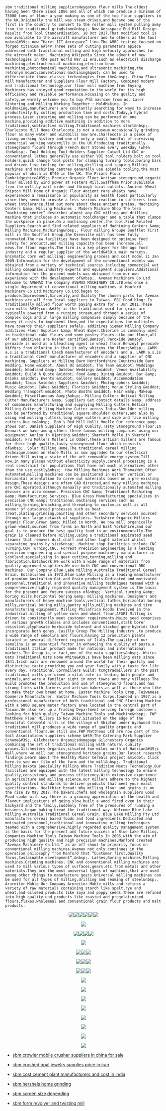 
```
sbm traditional milling suppliersHeygates flour mills The oldest having been there since 1086 and all of which can produce a minimum of 75000 tons of flour a year making us one of the top flour suppliers in the UK.Originally the mill was steam driven,and became one of the first in the country to convert to the roller mill system pulling away from the traditional grindstone&nbsp;. New Aerospace End Mill Design Results from Tool Standardization. 18 Oct 2017.That modified tool is now available to the aircraft manufacturer and to others as the tool maker&#39;s new “Harvi III Aerospace” line.The AMRC testing focused on forged titanium 6Al4V.Three sets of cutting parameters apiece addressed both traditional milling and high velocity approaches for the aircraft maker. Machining Wikipedia Since the advent of new technologies in the post World War II era,such as electrical discharge machining,electrochemical machining,electron beam machining,photochemical machining,and ultrasonic machining,the retronym &quot;conventional machining&quot; can be used to differentiate those classic technologies from the&nbsp;. China Flour Mill Manufacturer and Suppliers Flour Mill Factory. Combined modern and traditional technology,our flour mill machine from Enying Machinery has enjoyed good reputation in the world for its high efficiency and reliable performance.Focusing on the quality and safety,we warmly welcome you to buy 产品 machine from us. Laser Sintering and Milling Working Together : MoldMaking. In moldmaking,manufacturers are constantly searching for ways to increase productivity by cutting production time and costs.Today,a hybrid process.Laser sintering and milling can be performed on one machine,providing additive machining in addition to more traditional,subtractive milling.Traditional machines start&nbsp;. Charlecote Mill Home Charlecote is not a museum occasionally grinding flour as many water and windmills now are.Charlecote is a piece of living working history and one of only a small handful of surviving commercial working watermills in the UK.Producing traditionally stoneground flours through French Burr Stones every weekday (when the&nbsp;. Tool Holding Tool Holders Supplier Cutwel Ltd CNC or conventional lathes generally use either VDI tool holders,bolt on tool holders,quick change tool posts for clamping turning tools,boring bars and driven live tooling for milling,drilling and tapping.Milling machines and machining centres generally use spindle tooling,the most popular of which is BT40 in the UK. The Priors Flour Cambridgeshire&#39;s Premier Organic Flour Artisan stoneground organic flour milled by wind power at Fosters Mill,Swaffham Prior,available from the mill,by mail order and through local outlets. Ancient Wheat Shipton Mill Home of Organic Flour Ancient rare wheats have experienced a renaissance in popularity as health foods particularly since they seem to provoke a less serious reaction in sufferers from wheat intolerance,find out more about these ancient grains. Machining Centers &amp; Milling Machines : Modern Machine Shop The term “machining center” describes almost any CNC milling and drilling machine that includes an automatic toolchanger and a table that clamps the workpiece in place.On a machining center,the tool.Find Related Suppliers.Search and find related suppliers of Machining Centers &amp; Milling Machines.Machining&nbsp;. Flour milling Groupe Soufflet First mill in the Soufflet Group,the Dienville mill has been fully renovated.The new facilities have been designed to optimise food safety for products,and milling capacity has been increase.all news.for flour exports.The firm is a key player for the ago food industry and a regular supplier of the world&#39;s main markets. Enzymatic corn wet milling: engineering process and cost model 21 Jan 2009.Information for the development of the conventional models was obtained from a variety of technical sources including commercial wet milling companies,industry experts and equipment suppliers.Additional information for the present models was obtained from our own experience with the development of&nbsp;. Avemax Machinery Co.Ltd. Welcome to AVEMAX The Company AVEMAX MACHINERY CO.LTD.was once a single department of conventional milling machines at Manford Machinery Co.Ltd.Machinery Co.Ltd.began to produce.Improvement,Sincerity,and Quality The chosen parts for Avemax machines are all from local suppliers in Taiwan. BBC Food blog: Is traditionally milled flour worth paying extra for 7 Jun 2011.These corn mills &#39;corn&#39; is the traditional word for grain are typically powered from a running stream,and through a series of complex cogs and.in large milling companies simply because of the money it costs to implement them,and the expectations the multiples have towards their suppliers safely. additives Siemer Milling Company additives Flour Supplier &amp; Wheat Buyer.Chlorine is commonly used in traditional cake flours and some pastry flours.Like our flour,all of our additives are Kosher certified.Benzoyl Peroxide Benzoyl peroxide is used as a bleaching agent in wheat flour.Benzoyl peroxide differs from chlorine in that it only whitens the flour;&nbsp;. LARM a.s.is a traditional Czech manufacturer of encoders and a. LARM a.s.is a traditional Czech manufacturer of encoders and a supplier of CNC machining. Suppliers at Milling Barn Hertfordshire Countryside Barn Wedding. Home &middot; About Us &middot; The Team &middot; Weddings &middot; Woodland &amp; Outdoor Weddings &middot; Venue Availability &middot; Build A Quote &middot; Food &amp; Dining &middot; Bar &amp; Drinks &middot; Events &middot; Gallery &middot; Accommodation &middot; Taxis &middot; Suppliers &middot; Photographers &middot; Music &middot; Cakes &middot; Florists &middot; Venue Styling &middot; Wedding Transport &middot; Photo Booths &middot; Hair &amp; Makeup &middot; Miscellaneous &amp;&nbsp;. Milling Cutters Helical Milling Cutter Manufacturers &amp; Suppliers Get contact details &amp; address of companies manufacturing and supplying Milling Cutters,Helical Milling Cutter,Milling Machine Cutter across India.Shoulder milling can be performed by traditional square shoulder cutters,and also by using end milling cutters,long edge cutters and side and face milling cutters.Due to&nbsp;. Bob´s Red Mill Holli Moelle Our reference page shows our. Danish Suppliers of High Quality,Tasty Stoneground Flour.In Denmark we have among others three famous milling companies using our equipment: Aurion in Hjørring &middot; Skærtoft Mølle in Skærtoft &middot; Fru Møllers Mølleri in Odder.These artisan millers are famous for their high quality,tasty stoneground flour which consists of&nbsp;. Solar Milling Home.The traditional cereal milling technique,based on Stone Mills is now upgraded to our electrical driven Mill using a state of the art renewable energy system.Till now,in many places without electricity supply,cereal processing is a real constraint for populations that have not much alternatives other than the use costly&nbsp;. How Milling Machines Work ThomasNet Often automated,milling machines can be positioned in either vertical or horizontal orientation to carve out materials based on a pre existing design.These designs are often CAD directed,and many milling machines are CNC operated,although manually and traditionally automated milling devices are also common. Precision CNC &amp; Traditional Machining &amp; Manufacturing Services. Blue Grass Manufacturing specializes in precision CNC &amp; traditional machining services such as milling,turning,broaching,and threading to custom.as well as all manner of outsourced processes such as heat treat,plating,grinding,painting and other secondary services sourced through our large network of suppliers. Yorkshire Organic Millers Organic Flour,Grown &amp; Milled in North. We now mill organically grown wheat,sourced from farms in North and East Yorkshire,and our goal is to produce the best quality food in an environmentally.The grain is cleaned before milling,using a traditional aspirated seed cleaner that removes dust,chaff and other light material whilst separating grains by size&nbsp;. Machine shop facilities include CNC Turning,CON Turning,CNC. Forrest Precision Engineering is a leading precision engineering and special purpose machinery manufacturer in Scotland,specialising in gear cutting,turning,milling and fabrication.batchwork.We work with a wide range of materials from quality approved suppliers.We use both CNC and conventional DRO machines. Our Company Blue Lake Milling Australia Traditional Cereal Grain. Established in 1973,Blue Lake Milling is a leading manufacturer of premium Australian Oat and Grain products.Dedicated and motivated personnel,traditional and innovative milling techniques teamed with a comprehensive,highly regarded quality management system is the basis for the present and future success of&nbsp;. Vertical turning &amp; boring mills,horizontal boring &amp; milling machines. Designers and manufacturers of heavy machine tools,vertical lathes,horizontal boring mills,vertical boring mills,gantry mills,milling machines and tire manufacturing equipment. Milling Philafrica Foods Involved in the industrial milling of yellow corn and wheat flour,AFGRI Milling is driven to consistently meet customer requirements.Maize seed comprises of various growth classes and includes conventional,stalk borer resistant,glyphosate herbicide tolerant and stacked gene hybrids that incorporate both genes. Casillo Group The Milling Industry .to produce a wide range of semolina and flours,having 12 production plants located in several different regions of Italy.The quality of our semolina is an essential factor in enhancing the quality of pasta,a traditional Italian product made for national and international markets.The Group is,in fact,one of the main suppliers&nbsp;. Whites Oats Traditional Oats Home White&#39;s have been milling oats since 1841.Irish oats are renowned around the world for their quality and distinctive taste providing you and your family with a taste for life every day. Traditional Cornmillers Guild: tcmgtradmillers In the past traditional mills performed a vital role in feeding both people and animals,and were a familiar sight in most towns and many villages.The Guild promotes the production and use of stoneground flours,and has strong links with farmers and artisan bakers,as well as those who like to make their own bread at home. Eastar Machine Tools Crop. Taiwanese Commerce Manufacturer. Eastar Machine Tools Corps.founded in 1967,is a professional manufacturer of both traditional and CNC Slotting Machine with a 6000 square meter factory area located in the central part of Taiwan.We also set up a Trading Department serving foreign customers looking for high quality Taiwan Machine Tools and Machine&nbsp;. FWP Matthews Flour Millers 16 Nov 2017.Situated on the edge of the beautiful Cotswold hills in the village of Shipton under Wychwood this traditional mill produces a wide range of quality organic and conventional flours.We still use.FWP Matthews Ltd are now part of the Soil Associations suppliers scheme &#39;The Catering Mark Supplier Scheme&#39;. Gilchesters OrganicsHomepage Gilchesters Organics combining the art of traditional milling with natural quality grains.Gilchesters Organics,situated two miles north of Hadrian&#39;s Wall,where we mill our stoneground heritage grains.Our latest research findings.Learn about The Healthy Minor Cereals project &middot; Click here.to see our film of the farm and the mill&nbsp;. Traditional Milling Dakota Speciality Milling Where Tradition Meets Technology.Our facilities are equipped with the latest milling technology to ensure quality,consistency and process efficiency.With extensive experience in agriculture and milling science,our millers adhere to the highest quality control standards to deliver products that meet your exact specifications. Healthier bread: Why milling flour and grains is on the rise 19 May 2017.The bakers,chefs and wholegrain suppliers Good Food spoke with say there is a growing appreciation of the health and flavour implications of going slow.built a wood fired oven in their backyard and the family,suddenly free of the pressures of running a business,began baking bread the traditional way. Welcome Blue Lake Milling Australia Traditional Cereal Grain. Blue Lake Milling Pty Ltd manufactures cereal based foods and food ingredients.Dedicated and motivated personnel,traditional and innovative milling techniques teamed with a comprehensive,highly regarded quality management system is the basis for the present and future success of Blue Lake Milling. Companies Machine Tools Taiwan Machine Tools In 2006,with the aim of producing high quality and high precision machines,Manford created “Avemax Machinery Co.Ltd.” as an off shoot to primarily focus on conventional milling machines.Avemax not only continues in the operation philosophy from Manford that “Customer first,Quality focus,Sustainable development”,&nbsp;. Lathes,Boring machines,Milling machines,Grinding machines. CNC and conventional milling machines are used to mill various types of surfaces,gears,etc.from metals and other materials.They are the most universal types of machines,that are used among other things to manufacture gears.Universal milling machines can be used for all types of milling,drilling and reaming of steel&nbsp;. Arnreiter Mühle Our Company Arnreiter Mühle mills and refines a variety of raw materials containing starch like spelt,rye and wheat,and oilseed products like soya and poppy seeds.These are refined into high quality end products like roasted and pregelatinised flours,flakes,wholemeal and conventional grain flour products and malt products. 
```

<div align="center">
  
<a rel="nofollow" href="https://m.shibang-china.com?f=github&k=sbm+traditional+milling+suppliers"><img src="https://static.shibang-china.com/en/l.png"></a><img src="https://static.shibang-china.com/en/hw.png"><a rel="nofollow" href="https://m.shibang-china.com/product/?f=github&k=sbm+traditional+milling+suppliers"><img src="https://static.shibang-china.com/en/p.png"></a><a rel="nofollow" href="https://m.shibang-china.com/cases/?f=github&k=sbm+traditional+milling+suppliers"><img src="https://static.shibang-china.com/en/c.png"></a><a rel="nofollow" href="https://m.shibang-china.com/news/?f=github&k=sbm+traditional+milling+suppliers"><img src="https://static.shibang-china.com/en/n.png"></a><a rel="nofollow" href="https://m.shibang-china.com?f=github&k=sbm+traditional+milling+suppliers"><img src="https://static.shibang-china.com/en/m.png"></a>

<a rel="nofollow" href="https://m.shibang-china.com/product/?f=github&k=sbm+traditional+milling+suppliers"><img src="https://static.shibang-china.com/en/b.jpg"></a>
  
<a rel="nofollow" href="https://m.shibang-china.com/solution-aggregate.html?f=github&k=sbm+traditional+milling+suppliers"><img src="https://static.shibang-china.com/en/a.jpg"></a><a rel="nofollow" href="https://m.shibang-china.com/solution-mine.html?f=github&k=sbm+traditional+milling+suppliers"><img src="https://static.shibang-china.com/en/m.jpg"></a><a rel="nofollow" href="https://m.shibang-china.com/solution-mill.html?f=github&k=sbm+traditional+milling+suppliers"><img src="https://static.shibang-china.com/en/g.jpg"></a><a rel="nofollow" href="https://m.shibang-china.com/solution-epc.html?f=github&k=sbm+traditional+milling+suppliers"><img src="https://static.shibang-china.com/en/e.jpg"></a>

<a rel="nofollow" href="https://m.shibang-china.com/product/?f=github&k=sbm+traditional+milling+suppliers"><img src="https://static.shibang-china.com/en/a-p.png"></a>

<a rel="nofollow" href="https://m.shibang-china.com/product/crusher/c6x.html?f=github&k=sbm+traditional+milling+suppliers"><img src="https://static.shibang-china.com/en/j.jpg"></a><a rel="nofollow" href="https://m.shibang-china.com/product/crusher/ci5x.html?f=github&k=sbm+traditional+milling+suppliers"><img src="https://static.shibang-china.com/en/i.jpg"></a><a rel="nofollow" href="https://m.shibang-china.com/product/crusher/hst.html?f=github&k=sbm+traditional+milling+suppliers"><img src="https://static.shibang-china.com/en/c.jpg"></a>

<a rel="nofollow" href="https://m.shibang-china.com/product/mill/mtw.html?f=github&k=sbm+traditional+milling+suppliers"><img src="https://static.shibang-china.com/en/mtw.jpg"></a><a rel="nofollow" href="https://m.shibang-china.com/product/mill/scm.html?f=github&k=sbm+traditional+milling+suppliers"><img src="https://static.shibang-china.com/en/scm.jpg"></a><a rel="nofollow" href="https://m.shibang-china.com/product/mill/lm.html?f=github&k=sbm+traditional+milling+suppliers"><img src="https://static.shibang-china.com/en/lm.jpg"></a>

<a rel="nofollow" href="https://m.shibang-china.com/product/sand/vsi6x.html?f=github&k=sbm+traditional+milling+suppliers"><img src="https://static.shibang-china.com/en/6x.jpg"></a><a rel="nofollow" href="https://m.shibang-china.com/product/sand/vu.html?f=github&k=sbm+traditional+milling+suppliers"><img src="https://static.shibang-china.com/en/vu.jpg"></a><a rel="nofollow" href="https://m.shibang-china.com/product/mobile/klun.html?f=github&k=sbm+traditional+milling+suppliers"><img src="https://static.shibang-china.com/en/k.jpg"></a>

<a rel="nofollow" href="https://m.shibang-china.com/cases/?f=github&k=sbm+traditional+milling+suppliers"><img src="https://static.shibang-china.com/en/case.png"></a>

<a rel="nofollow" href="https://m.shibang-china.com/cases/aggregate/202.html?f=github&k=sbm+traditional+milling+suppliers"><img src="https://static.shibang-china.com/en/c-1.jpg"></a>

<a rel="nofollow" href="https://m.shibang-china.com/cases/aggregate/203.html?f=github&k=sbm+traditional+milling+suppliers"><img src="https://static.shibang-china.com/en/c-2.jpg"></a>

<a rel="nofollow" href="https://m.shibang-china.com/cases/mill/123.html?f=github&k=sbm+traditional+milling+suppliers"><img src="https://static.shibang-china.com/en/c-3.jpg"></a>

<a rel="nofollow" href="https://m.shibang-china.com/contact_us.html?f=github&k=sbm+traditional+milling+suppliers"><img src="https://static.shibang-china.com/en/contact.png"></a>

<a rel="nofollow" href="https://swt.shibang-china.com/?f=github&k=sbm+traditional+milling+suppliers"><img src="https://static.shibang-china.com/en/chat.png"></a>

<a rel="nofollow" href="https://whatsapp.shibangsoft.com/WhatsApp.php?f=github&k=sbm+traditional+milling+suppliers"><img src="https://static.shibang-china.com/en/whatsapp.png"></a>

<a rel="nofollow" href="https://m.shibang-china.com/?f=github&k=sbm+traditional+milling+suppliers"><img src="https://static.shibang-china.com/en/website.png"></a>

</div>


* [sbm crowler mobile crusher suppliers in china for sale](sbm%20crowler%20mobile%20crusher%20suppliers%20in%20china%20for%20sale.md)

* [sbm crushed opal jewelry supplies price in iran](sbm%20crushed%20opal%20jewelry%20supplies%20price%20in%20iran.md)

* [sbm cost cement plant manufacturers and cost in india](sbm%20cost%20cement%20plant%20manufacturers%20and%20cost%20in%20india.md)

* [sbm hershels home grinding](sbm%20hershels%20home%20grinding.md)

* [sbm screen size depending](sbm%20screen%20size%20depending.md)

* [sbm form revolver and twisting mill](sbm%20form%20revolver%20and%20twisting%20mill.md)